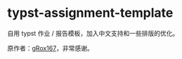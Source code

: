 # typst-assignment-template

自用 typst 作业 / 报告模板，加入中文支持和一些排版的优化。

原作者：[gRox167](https://github.com/gRox167/typst-assignment-template)，非常感谢。
